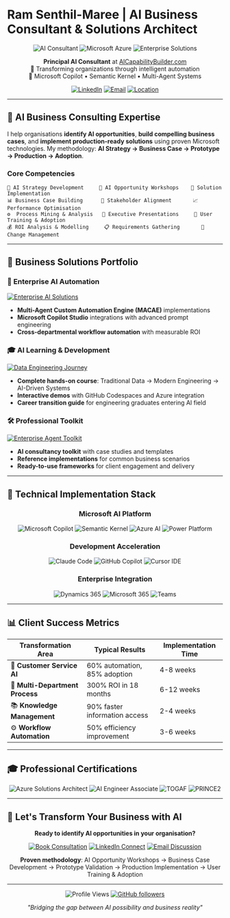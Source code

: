 # Ram Senthil-Maree | AI Business Consultant & Solutions Architect

<div align="center">

![AI Consultant](https://img.shields.io/badge/AI%20Business%20Consultant-15%2B%20Years-blue?style=for-the-badge)
![Microsoft Azure](https://img.shields.io/badge/Microsoft%20Azure-Certified-0078D4?style=for-the-badge&logo=microsoft-azure)
![Enterprise Solutions](https://img.shields.io/badge/Enterprise%20AI-Solutions%20Architect-green?style=for-the-badge)

**Principal AI Consultant** at [AICapabilityBuilder.com](https://aicapabilitybuilder.com)  
🚀 Transforming organizations through intelligent automation  
🎯 Microsoft Copilot • Semantic Kernel • Multi-Agent Systems

[![LinkedIn](https://img.shields.io/badge/LinkedIn-rammaree-0077B5?style=flat-square&logo=linkedin)](https://linkedin.com/in/rammaree)
[![Email](https://img.shields.io/badge/Email-2maree%40gmail.com-red?style=flat-square&logo=gmail)](mailto:2maree@gmail.com)
[![Location](https://img.shields.io/badge/Location-London%2C%20UK-lightgrey?style=flat-square&logo=google-maps)](https://maps.google.com/?q=London,UK)

</div>

---

## 🎯 **AI Business Consulting Expertise**

I help organisations **identify AI opportunities**, **build compelling business cases**, and **implement production-ready solutions** using proven Microsoft technologies. My methodology: **AI Strategy → Business Case → Prototype → Production → Adoption**.

### **Core Competencies**
```
💼 AI Strategy Development     🎯 AI Opportunity Workshops    🚀 Solution Implementation
📊 Business Case Building      🤝 Stakeholder Alignment       📈 Performance Optimisation  
⚙️  Process Mining & Analysis   🎪 Executive Presentations     👥 User Training & Adoption
💰 ROI Analysis & Modelling     📋 Requirements Gathering       🔄 Change Management
```

---

## 🏢 **Business Solutions Portfolio**

### **🤖 Enterprise AI Automation**
[![Enterprise AI Solutions](https://github-readme-stats.vercel.app/api/pin/?username=maree217&repo=enterprise-ai-solutions&theme=blue-green)](https://github.com/maree217/enterprise-ai-solutions)
- **Multi-Agent Custom Automation Engine (MACAE)** implementations  
- **Microsoft Copilot Studio** integrations with advanced prompt engineering
- **Cross-departmental workflow automation** with measurable ROI

### **🎓 AI Learning & Development**
[![Data Engineering Journey](https://github-readme-stats.vercel.app/api/pin/?username=maree217&repo=data-engineering-journey&theme=blue-green)](https://github.com/maree217/data-engineering-journey)
- **Complete hands-on course**: Traditional Data → Modern Engineering → AI-Driven Systems
- **Interactive demos** with GitHub Codespaces and Azure integration
- **Career transition guide** for engineering graduates entering AI field

### **🛠️ Professional Toolkit**
[![Enterprise Agent Toolkit](https://github-readme-stats.vercel.app/api/pin/?username=maree217&repo=enterprise-agent-toolkit&theme=blue-green)](https://github.com/maree217/enterprise-agent-toolkit)
- **AI consultancy toolkit** with case studies and templates
- **Reference implementations** for common business scenarios  
- **Ready-to-use frameworks** for client engagement and delivery

---

## 🚀 **Technical Implementation Stack**

<div align="center">

### **Microsoft AI Platform**
![Microsoft Copilot](https://img.shields.io/badge/Microsoft%20Copilot-Studio-0078D4?style=flat-square&logo=microsoft)
![Semantic Kernel](https://img.shields.io/badge/Semantic%20Kernel-Agent%20Orchestration-5C2D91?style=flat-square)
![Azure AI](https://img.shields.io/badge/Azure%20AI%20Foundry-Production%20Ready-0078D4?style=flat-square&logo=microsoft-azure)
![Power Platform](https://img.shields.io/badge/Power%20Platform-Automation-742774?style=flat-square&logo=microsoft)

### **Development Acceleration**
![Claude Code](https://img.shields.io/badge/Claude%20Code-AI%20Development-FF6B6B?style=flat-square)
![GitHub Copilot](https://img.shields.io/badge/GitHub%20Copilot-Enterprise%20Solutions-000000?style=flat-square&logo=github)
![Cursor IDE](https://img.shields.io/badge/Cursor%20IDE-AI%20Powered-4A90E2?style=flat-square)

### **Enterprise Integration**
![Dynamics 365](https://img.shields.io/badge/Dynamics%20365-CRM%2FERP-0078D4?style=flat-square&logo=microsoft)
![Microsoft 365](https://img.shields.io/badge/Microsoft%20365-Deep%20Integration-0078D4?style=flat-square&logo=microsoft-office)
![Teams](https://img.shields.io/badge/Microsoft%20Teams-Workflow%20Hub-6264A7?style=flat-square&logo=microsoft-teams)

</div>

---

## 📊 **Client Success Metrics**

<div align="center">

| **Transformation Area** | **Typical Results** | **Implementation Time** |
|-------------------------|-------------------|------------------------|
| 🎯 **Customer Service AI** | 60% automation, 85% adoption | 4-8 weeks |
| 🏢 **Multi-Department Process** | 300% ROI in 18 months | 6-12 weeks |
| 📚 **Knowledge Management** | 90% faster information access | 2-4 weeks |
| ⚙️ **Workflow Automation** | 50% efficiency improvement | 3-6 weeks |

</div>

---

## 🎓 **Professional Certifications**

<div align="center">

![Azure Solutions Architect](https://img.shields.io/badge/Azure%20AZ--305-Solutions%20Architect%20Expert-0078D4?style=flat-square&logo=microsoft-azure)
![AI Engineer Associate](https://img.shields.io/badge/Azure%20AI%20Engineer-Associate%20(Pursuing)-0078D4?style=flat-square&logo=microsoft-azure)
![TOGAF](https://img.shields.io/badge/TOGAF-Enterprise%20Architecture-orange?style=flat-square)
![PRINCE2](https://img.shields.io/badge/PRINCE2-Practitioner%20%26%20Trainer-purple?style=flat-square)

</div>

---

## 🤝 **Let's Transform Your Business with AI**

<div align="center">

**Ready to identify AI opportunities in your organisation?**

[![Book Consultation](https://img.shields.io/badge/📅%20Book%20AI%20Strategy%20Session-AICapabilityBuilder.com-blue?style=for-the-badge)](https://aicapabilitybuilder.com)
[![LinkedIn Connect](https://img.shields.io/badge/🤝%20Connect%20on%20LinkedIn-rammaree-0077B5?style=for-the-badge&logo=linkedin)](https://linkedin.com/in/rammaree)
[![Email Discussion](https://img.shields.io/badge/📧%20Start%20Conversation-2maree%40gmail.com-red?style=for-the-badge&logo=gmail)](mailto:2maree@gmail.com)

**Proven methodology**: AI Opportunity Workshops → Business Case Development → Prototype Validation → Production Implementation → User Training & Adoption

</div>

---

<div align="center">

![Profile Views](https://komarev.com/ghpvc/?username=maree217&color=blue&style=flat-square)
[![GitHub followers](https://img.shields.io/github/followers/maree217?label=Follow&style=social)](https://github.com/maree217)

*"Bridging the gap between AI possibility and business reality"*

</div>